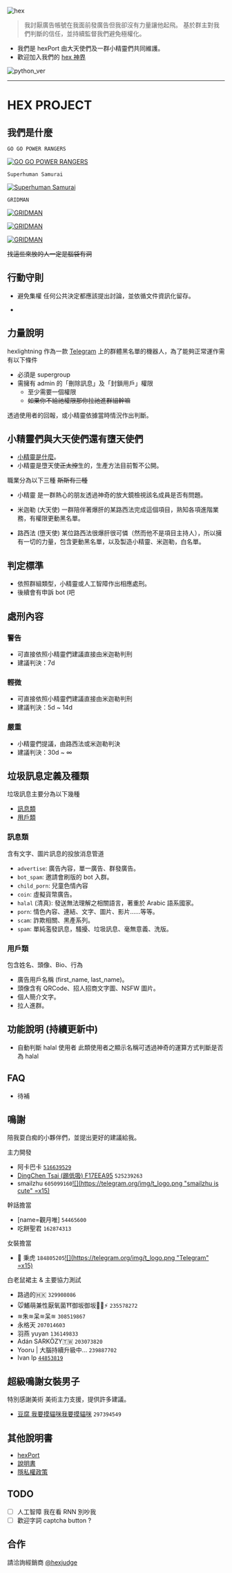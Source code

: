 ![hex](https://dr.sudo.host/HRYESc+ 'hex logo')

> 我討厭廣告帳號在我面前發廣告但我卻沒有力量讓他起飛。
> 基於群主對我們判斷的信任，並持續監督我們避免極權化。

- 我們是 hexPort 由大天使們及一群小精靈們共同維護。
- 歡迎加入我們的 [hex 神界](https://t.me/hexuniverse)

![python_ver](https://img.shields.io/badge/python-3.6%2B-blue.svg 'python version 3.6+')

---

# HEX PROJECT

## 我們是什麼

    GO GO POWER RANGERS


[![GO GO POWER RANGERS](https://img.youtube.com/vi/HhUgNuqKLZM/0.jpg)](https://www.youtube.com/watch?v=HhUgNuqKLZM)


    Superhuman Samurai


[![Superhuman Samurai](https://img.youtube.com/vi/N34MmqmxqD0/0.jpg)](https://www.youtube.com/watch?v=N34MmqmxqD0)



    GRIDMAN


[![GRIDMAN](https://img.youtube.com/vi/OQWa8f5REVI/0.jpg)](https://www.youtube.com/watch?v=OQWa8f5REVI)

[![GRIDMAN](https://img.youtube.com/vi/pAyrdmrjrUI/0.jpg)](https://www.youtube.com/watch?v=pAyrdmrjrUI)

[![GRIDMAN](https://img.youtube.com/vi/1GyaeUHidfU/0.jpg)](https://www.youtube.com/watch?v=1GyaeUHidfU)


~~找這些來放的人一定是腦袋有洞~~


## 行動守則

- 避免集權
  任何公共決定都應該提出討論，並依循文件資訊化留存。

- <p style="display:none">虎虎女裝彩蛋</p>

## 力量說明


hexlightning 作為一款 [Telegram](https://telegram.org) 上的群體黑名單的機器人，為了能夠正常運作需有以下條件



- 必須是 supergroup
- 需擁有 admin 的「刪除訊息」及「封鎖用戶」權限
  - 至少需要一個權限
  - ~~如果你不給祂權限那你拉祂進群組幹嘛~~



透過使用者的回報，或小精靈依據當時情況作出判斷。

## 小精靈們與大天使們還有墮天使們

- [小精靈是什麼](https://www.ptt.cc/bbs/Gossiping/M.1533196289.A.B6B.html)。
- 小精靈是墮天使~~正太控~~生的，生產方法目前暫不公開。


職業分為以下三種 ~~斯斯有三種~~


- 小精靈
  是一群熱心的朋友透過神奇的放大鏡檢視該名成員是否有問題。

- 米迦勒 (大天使)
  一群陪伴著爆肝的某路西法完成這個項目，熟知各項進階業務，有權限更動黑名單。

- 路西法 (墮天使)
  某位路西法很爆肝很可憐（然而他不是項目主持人），所以擁有一切的力量，包含更動黑名單，以及製造小精靈、米迦勒，白名單。

## 判定標準


- 依照群組類型，小精靈或人工智障作出相應處刑。
- 後續會有申訴 bot (吧


## 處刑內容

### 警告


- 可直接依照小精靈們建議直接由米迦勒判刑
- 建議判決：7d


### 輕微


- 可直接依照小精靈們建議直接由米迦勒判刑
- 建議判決：5d ~ 14d


### 嚴重


- 小精靈們提議，由路西法或米迦勒判決
- 建議判決：30d ~ ∞


## 垃圾訊息定義及種類


垃圾訊息主要分為以下幾種


- [訊息類](#訊息類)
- [用戶類](#用戶類)

### 訊息類


含有文字、圖片訊息的投放消息管道


- `advertise`: 廣告內容，單一廣告、群發廣告。
- `bot_spam`: 邀請會刷版的 bot 入群。
- `child_porn`: 兒童色情內容
- `coin`: 虛擬貨幣廣告。
- `halal` (清真): 發送無法理解之相關語言，著重於 Arabic 語系國家。
- `porn`: 情色內容、連結、文字、圖片、影片……等等。
- `scam`: 詐欺相關、黑產系列。
- `spam`: 單純濫發訊息，騷擾、垃圾訊息、毫無意義、洗版。

### 用戶類


包含姓名、頭像、Bio、行為


- 廣告用戶名稱 (first_name, last_name)。
- 頭像含有 QRCode、招人招商文字圖、NSFW 圖片。
- 個人簡介文字。
- 拉人進群。

## 功能說明 (持續更新中)

- 自動判斷 halal 使用者
  此類使用者之顯示名稱可透過神奇的運算方式判斷是否為 halal

## FAQ

- 待補

## 鳴謝


陪我耍白痴的小夥伴們，並提出更好的建議給我。



主力開發


- 阿卡巴卡 [`516639529`](https://t.me/hexlightning)
- [DingChen Tsai (踢低吸) F17EEA95](https://blog.tdccc.com.tw) `525239263`
- smailzhu `605099160`[![](https://telegram.org/img/t_logo.png "smailzhu is cute" =x15)](https://t.me/smailzhu)


幹話擔當


- [name=觀月唯] `54465600`
- 吃餅聖君 `162874313`


女裝擔當


- 🌈 秉虎 `184805205`[![](https://telegram.org/img/t_logo.png "Telegram" =x15)](https://t.me/allen0099)


白老鼠裙主 & 主要協力測試


- 路過的🇭🇰 `329908086`
- 🐭鰭萌兼性厭氧菌⛩御坂御坂👻💚⚡️ `235578272`
- ≋朱≋呆≋呆≋ `308519867`
- 永格天 `207014603`
- 羽燕 yuyan `136149833`
- Adán SARKÖZY🇹🇼 `203073820`
- Yooru | 大腦持續升級中... `239887702`
- Ivan Ip [`44853819`](https://t.me/tlgrmHK)

## 超級鳴謝女裝男子


特別感謝美術
美術主力支援，提供許多建議。


- [豆腐 我要摸貓咪我要摸貓咪](https://tofu8.weebly.com) `297394549`

## 其他說明書

- [hexPort](/s/HJh4WBkp7)
- [說明書](/s/r181mM-b4)
- [隱私權政策](/s/S1rfvMWW4)

## TODO

- [ ] 人工智障
  我在看 RNN 別吵我
- [ ] 歡迎字詞
  captcha button ?

## 合作

請洽詢經銷商 [@hexjudge](https://t.me/hexjudge)
